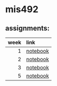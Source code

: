 # mis492
## assignments:

|     week                  |      link                   |
|--------------------------:|:----------------------------|
|   1                       |[notebook](assignment1.ipynb)|
|   2                       |[notebook](assignment2.ipynb)|
|   3                       |[notebook](assignment3.ipynb)|
|   5                       |[notebook](week5_hw.ipynb)   |